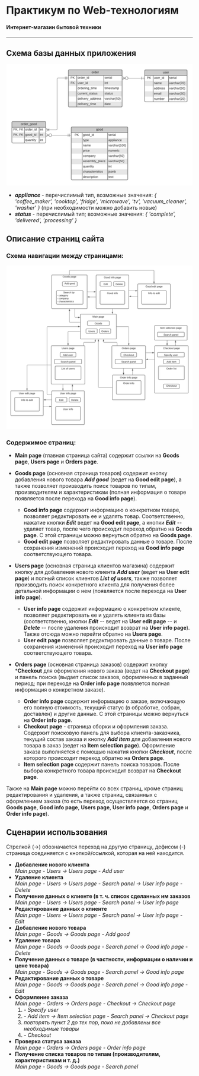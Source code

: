 # Практикум по Web-технологиям

#### **Интернет-магазин бытовой техники**  
-------------------------------------

## Схема базы данных приложения

![ER](images/er.png)

* ***appliance*** - перечислимый тип, возможные значения: *{ 'coffee_maker', 'cooktop', 'fridge', 'microwave', 'tv', 'vacuum_cleaner', 'washer' }* (при необходимости можно добавить новые)  
* ***status*** - перечислимый тип; возможные значения: *{ 'complete', 'delivered', 'processing' }*

## Описание страниц сайта

### Схема навигации между страницами:
![Site pages navigation scheme](images/site-pages-navigation-scheme.png)

### Содержимое страниц:
* **Main page** (главная страница сайта) содержит ссылки на **Goods page**, **Users page** и **Orders page**.

* **Goods page** (основная страница товаров) содержит кнопку добавления нового товара ***Add good*** (ведет на **Good edit page**), а также позволяет производить поиск товаров по типам, производителям и характеристикам (полная информация о товаре появляется после перехода на **Good info page**).
    * **Good info page** содержит информацию о конкретном товаре, позволяет редактировать ее и удалять товар. Соответственно, нажатие кнопки ***Edit*** ведет на **Good edit page**, а кнопки ***Edit*** -- удаляет товар, после чего происходит переход обратно на **Goods page**. С этой страницы можно вернуться обратно на **Goods page**.
    * **Good edit page** позволяет редактировать данные о товаре. После сохранения изменений происходит переход на **Good info page** соответствующего товара.

* **Users page** (основная страница клиентов магазина) содержит кнопку для добавления нового клиента ***Add user*** (ведет на **User edit page**) и полный список клиентов ***List of users***, также позволяет производить поиск конкретного клиента для получения более детальной информации о нем (появляется после перехода на **User info page**).
    * **User info page** содержит информацию о конкретном клиенте, позволяет редактировать ее и удалять клиента из базы (соответственно, кнопки ***Edit*** -- ведет на **User edit page** -- и ***Delete*** -- после удаления происходит возврат на **User info page**). Также отсюда можно перейти обратно на **Users page**.
    * **User edit page** позволяет редактировать данные о товаре. После сохранения изменений происходит переход на **User info page** соответствующего товара.

* **Orders page** (основная страница заказов) содержит кнопку ***Checkout** для оформления нового заказа (ведет на **Checkout page**) и панель поиска (выдает список заказов, оформленных в заданный период; при переходе на **Order info page** появляется полная информация о конкретном заказе).
    * **Order info page** содержит информацию о заказе, включающую его полную стоимость, текущий статус (в обработке, собран, доставлен) и другие данные. С этой страницы можно вернуться на **Order info page**.
    * **Checkout page** - страница сборки и оформления заказа. Содержит поисковую панель для выбора клиента-заказчика, текущий состав заказа и кнопку ***Add item*** для добавления нового товара в заказ (ведет на **Item selection page**). Оформление заказа выполняется с помощью нажатия кнопки ***Checkout***, после которого происходит переход обратно на **Orders page**.
    * **Item selection page** содержит панель поиска товаров. После выбора конкретного товара происходит возврат на **Checkout page**.  

Также на **Main page** можно перейти со всех страниц, кроме страниц редактирования и удаления, а также страниц, связанных с оформлением заказа (то есть переход осуществляется cо страниц **Goods page**, **Good info page**, **Users page**, **User info page**, **Orders page** и **Order info page**).  

## Сценарии использования
Стрелкой (→) обозначается переход на другую страницу, дефисом (-) страница соединяется с кнопкой/ссылкой, которая на ней находится.
* **Добавление нового клиента**  
    *Main page - Users → Users page - Add user*
* **Удаление клиента**  
    *Main page - Users → Users page - Search panel → User info page - Delete*
* **Получение данных о клиенте (в т. ч. список сделанных им заказов**  
    *Main page - Users → Users page - Search panel → User info page*
* **Редактирование данных о клиенте**  
    *Main page - Users → Users page - Search panel → User info page - Edit*
* **Добавление нового товара**  
    *Main page - Goods → Goods page - Add good*
* **Удаление товара**  
    *Main page - Goods → Goods page - Search panel → Good info page - Delete*
* **Получение данных о товаре (в частности, информации о наличии и цене товара)**  
    *Main page - Goods → Goods page - Search panel → Good info page*
* **Редактирование данных о товаре**  
    *Main page - Goods → Goods page - Search panel → Good info page - Edit*
* **Оформление заказа**  
    *Main page - Orders → Orders page - Checkout → Checkout page*
    1. *- Specify user*
    2. *- Add item → Item selection page - Search panel → Checkout page*
    3. *повторять пункт 2 до тех пор, пока не добавлены все необходимые товары*
    4. *- Checkout*
* **Проверка статуса заказа**  
    *Main page - Orders → Orders page - Order info page*
* **Получение списка товаров по типам (производителям, характеристикам и т. д.)**  
    *Main page - Goods → Goods page - Search panel*
